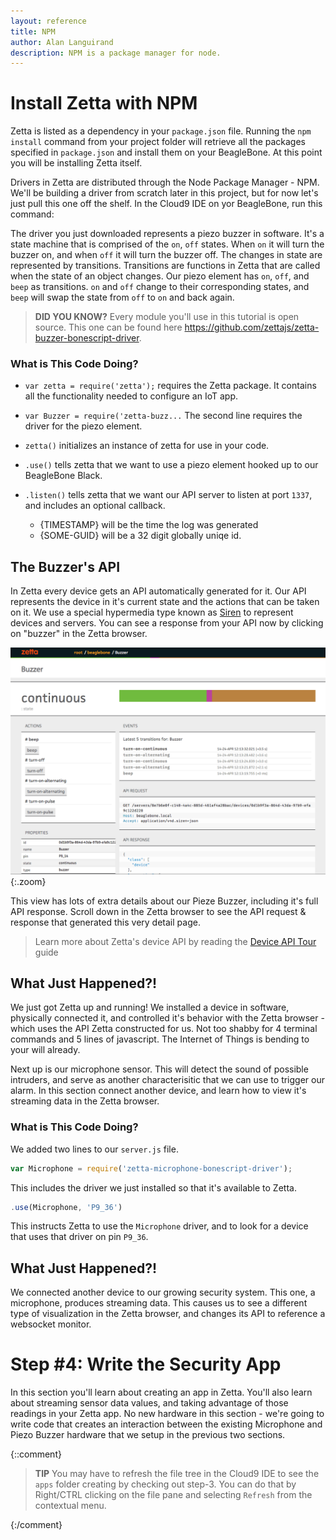 ```yaml
---
layout: reference
title: NPM
author: Alan Languirand
description: NPM is a package manager for node.
---
```


# Install Zetta with NPM

Zetta is listed as a dependency in your `package.json` file. Running the `npm install` command from your project folder will retrieve all the packages specified in `package.json` and install them on your BeagleBone. At this point you will be installing Zetta itself.

Drivers in Zetta are distributed through the Node Package Manager - NPM. We'll be building a driver from scratch later in this project, but for now let's just pull this one off the shelf. In the Cloud9 IDE on yor BeagleBone, run this command:

The driver you just downloaded represents a piezo buzzer in software. It's a state machine that is comprised of the `on`, `off` states. When `on` it will turn the buzzer on, and when `off` it will turn the buzzer off. The changes in state are represented by transitions. Transitions are functions in Zetta that are called when the state of an object changes. Our piezo element has `on`, `off`, and `beep` as transitions. `on` and `off` change to their corresponding states, and `beep` will swap the state from `off` to `on` and back again.

> **DID YOU KNOW?**
> Every module you'll use in this tutorial is open source. This one can be found here https://github.com/zettajs/zetta-buzzer-bonescript-driver.

### What is This Code Doing?

* `var zetta = require('zetta');` requires the Zetta package. It contains all the functionality needed to configure an IoT app.
* `var Buzzer = require('zetta-buzz...` The second line requires the driver for the piezo element.
* `zetta()` initializes an instance of zetta for use in your code.
* `.use()` tells zetta that we want to use a piezo element hooked up to our BeagleBone Black.
* `.listen()` tells zetta that we want our API server to listen at port `1337`, and includes an optional callback.


  * {TIMESTAMP} will be the time the log was generated
  * {SOME-GUID} will be a 32 digit globally uniqe id.

## The Buzzer's API

In Zetta every device gets an API automatically generated for it. Our API represents the device in it's current state and the actions that can be taken on it. We use a special hypermedia type known as [Siren](http://sirenspec.org/) to represent devices and servers. You can see a response from your API now by clicking on "buzzer" in the Zetta browser.

![Piezo Buzzer Detail Page](/images/projects/security_system/screens/browser-piezo-show.png){:.zoom}

This view has lots of extra details about our Pieze Buzzer, including it's full API response. Scroll down in the Zetta browser to see the API request & response that generated this very detail page.

> Learn more about Zetta's device API by reading the [Device API Tour](/guides/device-api-tour) guide

## What Just Happened?!

We just got Zetta up and running! We installed a device in software, physically connected it, and controlled it's behavior with the Zetta browser - which uses the API Zetta constructed for us. Not too shabby for 4 terminal commands and 5 lines of javascript. The Internet of Things is bending to your will already.


Next up is our microphone sensor. This will detect the sound of possible intruders, and serve as another characterisitic that we can use to trigger our alarm. In this section connect another device, and learn how to view it's streaming data in the Zetta browser.

### What is This Code Doing?

We added two lines to our `server.js` file.

```javascript
var Microphone = require('zetta-microphone-bonescript-driver');
```

This includes the driver we just installed so that it's available to Zetta.

```javascript
.use(Microphone, 'P9_36')
```
This instructs Zetta to use the `Microphone` driver, and to look for a device that uses that driver on pin `P9_36`.


## What Just Happened?!

We connected another device to our growing security system. This one, a microphone, produces streaming data. This causes us to see a different type of visualization in the Zetta browser, and changes its API to reference a websocket monitor.


# Step #4: Write the Security App

In this section you'll learn about creating an app in Zetta. You'll also learn about streaming sensor data values, and taking advantage of those readings in your Zetta app. No new hardware in this section - we're going to write code that creates an interaction between the existing Microphone and Piezo Buzzer hardware that we setup in the previous two sections.


{::comment}

> **TIP**
> You may have to refresh the file tree in the Cloud9 IDE to see the `apps` folder creating by checking out step-3. You can do that by Right/CTRL clicking on the file pane and selecting  `Refresh` from the contextual menu.

{:/comment}

